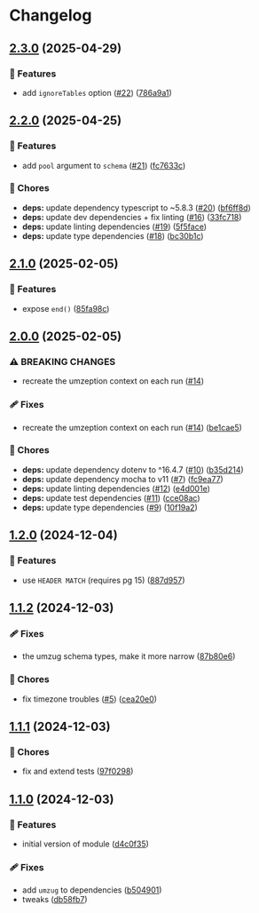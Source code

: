 # Changelog

## [2.3.0](https://github.com/voxpelli/pg-utils/compare/v2.2.0...v2.3.0) (2025-04-29)


### 🌟 Features

* add `ignoreTables` option ([#22](https://github.com/voxpelli/pg-utils/issues/22)) ([786a9a1](https://github.com/voxpelli/pg-utils/commit/786a9a1a9e3a25b72a0ed4bf2de95047e73a0359))

## [2.2.0](https://github.com/voxpelli/pg-utils/compare/v2.1.0...v2.2.0) (2025-04-25)


### 🌟 Features

* add `pool` argument to `schema` ([#21](https://github.com/voxpelli/pg-utils/issues/21)) ([fc7633c](https://github.com/voxpelli/pg-utils/commit/fc7633ceec4ff18691bf62a166969dbe9128b702))


### 🧹 Chores

* **deps:** update dependency typescript to ~5.8.3 ([#20](https://github.com/voxpelli/pg-utils/issues/20)) ([bf6ff8d](https://github.com/voxpelli/pg-utils/commit/bf6ff8d9b45dd1949af935f7c099cac41481dc1c))
* **deps:** update dev dependencies + fix linting ([#16](https://github.com/voxpelli/pg-utils/issues/16)) ([33fc718](https://github.com/voxpelli/pg-utils/commit/33fc718cd23d793aef3ace887feee368dfebf6a8))
* **deps:** update linting dependencies ([#19](https://github.com/voxpelli/pg-utils/issues/19)) ([5f5face](https://github.com/voxpelli/pg-utils/commit/5f5face289be3202f4dafe89d0fc2b4183933f37))
* **deps:** update type dependencies ([#18](https://github.com/voxpelli/pg-utils/issues/18)) ([bc30b1c](https://github.com/voxpelli/pg-utils/commit/bc30b1cef444eaa302da9d549206b6ce3326a165))

## [2.1.0](https://github.com/voxpelli/pg-utils/compare/v2.0.0...v2.1.0) (2025-02-05)


### 🌟 Features

* expose `end()` ([85fa98c](https://github.com/voxpelli/pg-utils/commit/85fa98c51fd7cac09a58d0f776c9955f3ace853f))

## [2.0.0](https://github.com/voxpelli/pg-utils/compare/v1.2.0...v2.0.0) (2025-02-05)


### ⚠ BREAKING CHANGES

* recreate the umzeption context on each run ([#14](https://github.com/voxpelli/pg-utils/issues/14))

### 🩹 Fixes

* recreate the umzeption context on each run ([#14](https://github.com/voxpelli/pg-utils/issues/14)) ([be1cae5](https://github.com/voxpelli/pg-utils/commit/be1cae54eba9842f56ce782f98b2c802fc47105b))


### 🧹 Chores

* **deps:** update dependency dotenv to ^16.4.7 ([#10](https://github.com/voxpelli/pg-utils/issues/10)) ([b35d214](https://github.com/voxpelli/pg-utils/commit/b35d214c963cc954265ab1d3a954c054554dcd56))
* **deps:** update dependency mocha to v11 ([#7](https://github.com/voxpelli/pg-utils/issues/7)) ([fc9ea77](https://github.com/voxpelli/pg-utils/commit/fc9ea771253fc8afbcc65041d9b9c4658422f21b))
* **deps:** update linting dependencies ([#12](https://github.com/voxpelli/pg-utils/issues/12)) ([e4d001e](https://github.com/voxpelli/pg-utils/commit/e4d001e972c7f84dc97ff9e9fda30329e1ec3b1e))
* **deps:** update test dependencies ([#11](https://github.com/voxpelli/pg-utils/issues/11)) ([cce08ac](https://github.com/voxpelli/pg-utils/commit/cce08acc3a05218c6650738128e0bf2c24274adc))
* **deps:** update type dependencies ([#9](https://github.com/voxpelli/pg-utils/issues/9)) ([10f19a2](https://github.com/voxpelli/pg-utils/commit/10f19a2703f98ee8c04a53efdb685acee33e4502))

## [1.2.0](https://github.com/voxpelli/pg-utils/compare/v1.1.2...v1.2.0) (2024-12-04)


### 🌟 Features

* use `HEADER MATCH` (requires pg 15) ([887d957](https://github.com/voxpelli/pg-utils/commit/887d957e8613035e574654f59f50e33fc654cb1d))

## [1.1.2](https://github.com/voxpelli/pg-utils/compare/v1.1.1...v1.1.2) (2024-12-03)


### 🩹 Fixes

* the umzug schema types, make it more narrow ([87b80e6](https://github.com/voxpelli/pg-utils/commit/87b80e6ef4d94628a970f19a28da7457999c9aba))


### 🧹 Chores

* fix timezone troubles ([#5](https://github.com/voxpelli/pg-utils/issues/5)) ([cea20e0](https://github.com/voxpelli/pg-utils/commit/cea20e092728f852267e298bcec730057b44696e))

## [1.1.1](https://github.com/voxpelli/pg-utils/compare/v1.1.0...v1.1.1) (2024-12-03)


### 🧹 Chores

* fix and extend tests ([97f0298](https://github.com/voxpelli/pg-utils/commit/97f02980e5bc3e9b80c69cefb9e21d67df3b05ff))

## [1.1.0](https://github.com/voxpelli/pg-utils/compare/v1.0.0...v1.1.0) (2024-12-03)


### 🌟 Features

* initial version of module ([d4c0f35](https://github.com/voxpelli/pg-utils/commit/d4c0f35106b34db0d9b25aa1aff824a0534bcc27))


### 🩹 Fixes

* add `umzug` to dependencies ([b504901](https://github.com/voxpelli/pg-utils/commit/b5049012123190a2ba5787d60867596b9e20f5fd))
* tweaks ([db58fb7](https://github.com/voxpelli/pg-utils/commit/db58fb7cc2a584782e0e508c142f515ec8e8b900))
